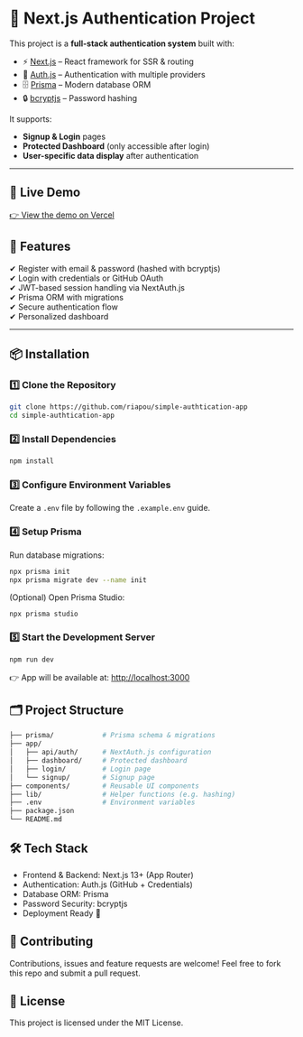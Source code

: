 # 🔐 Next.js Authentication Project

This project is a **full-stack authentication system** built with:

- ⚡ [Next.js](https://nextjs.org/) – React framework for SSR & routing
- 🔑 [Auth.js](https://authjs.dev/) – Authentication with multiple providers
- 🗄 [Prisma](https://www.prisma.io/) – Modern database ORM
- 🔒 [bcryptjs](https://www.npmjs.com/package/bcryptjs) – Password hashing

It supports:

- **Signup & Login** pages
- **Protected Dashboard** (only accessible after login)
- **User-specific data display** after authentication

---

## 🚀 Live Demo

[👉 View the demo on Vercel](https://simple-authtication-app-1dw6.vercel.app/)

## 🚀 Features

✔ Register with email & password (hashed with bcryptjs)  
✔ Login with credentials or GitHub OAuth  
✔ JWT-based session handling via NextAuth.js  
✔ Prisma ORM with migrations  
✔ Secure authentication flow  
✔ Personalized dashboard

---

## 📦 Installation

### 1️⃣ Clone the Repository

```bash
git clone https://github.com/riapou/simple-authtication-app
cd simple-authtication-app
```

### 2️⃣ Install Dependencies

```bash
npm install
```

### 3️⃣ Configure Environment Variables

Create a `.env` file by following the `.example.env` guide.

### 4️⃣ Setup Prisma

Run database migrations:

```bash
npx prisma init
npx prisma migrate dev --name init
```

(Optional) Open Prisma Studio:

```bash
npx prisma studio
```

### 5️⃣ Start the Development Server

```bash
npm run dev
```

👉 App will be available at: <http://localhost:3000>

## 🗂 Project Structure

```bash
├── prisma/            # Prisma schema & migrations
├── app/
│   ├── api/auth/      # NextAuth.js configuration
│   ├── dashboard/     # Protected dashboard
│   ├── login/         # Login page
│   └── signup/        # Signup page
├── components/        # Reusable UI components
├── lib/               # Helper functions (e.g. hashing)
├── .env               # Environment variables
├── package.json
└── README.md
```

## 🛠 Tech Stack

- Frontend & Backend: Next.js 13+ (App Router)
- Authentication: Auth.js (GitHub + Credentials)
- Database ORM: Prisma
- Password Security: bcryptjs
- Deployment Ready 🚀

## 🤝 Contributing

Contributions, issues and feature requests are welcome!
Feel free to fork this repo and submit a pull request.

## 📜 License

This project is licensed under the MIT License.
